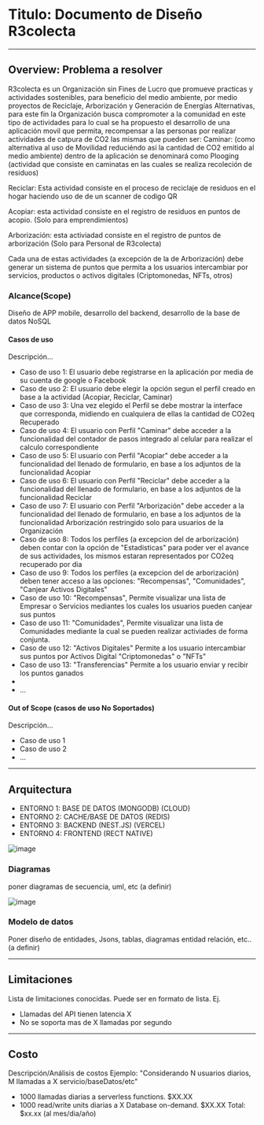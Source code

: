 # Titulo: Documento de Diseño R3colecta
---
## Overview: Problema a resolver
R3colecta es un Organización sin Fines de Lucro que promueve practicas y actividades sostenibles, para beneficio del medio ambiente, por medio proyectos de Reciclaje, Arborización y Generación de Energías Alternativas, para este fin la Organización busca compromoter a la comunidad en este tipo de actividades para lo cual se ha propuesto el desarrollo de una aplicación movil que permita, recompensar a las personas por realizar actividades de catpura de CO2 las mismas que pueden ser:
Caminar:  (como alternativa al uso de Movilidad reduciéndo así la cantidad de CO2 emitido al medio ambiente) dentro de la aplicación se denominará como Plooging (actividad que consiste en caminatas en las cuales se realiza recoleción de residuos)

Reciclar: Esta actividad consiste en el proceso de reciclaje de residuos en el hogar haciendo uso de de un scanner de codigo QR

Acopiar: esta actividad consiste en el registro de residuos en puntos de acopio. (Solo para emprendimientos)

Arborización: esta activiadad consiste en el registro de puntos de arborización (Solo para Personal de R3colecta)

Cada una de estas actividades (a excepción de la de Arborización) debe generar un sistema de puntos que permita a los usuarios intercambiar por servicios, productos o activos digitales (Criptomonedas, NFTs, otros)

### Alcance(Scope)
Diseño de APP mobile, desarrollo del backend, desarrollo de la base de datos NoSQL

#### Casos de uso
Descripción...
* Caso de uso 1: El usuario debe registrarse en la aplicación por media de su cuenta de google o Facebook
* Caso de uso 2: El usuario debe elegir la opción segun el perfil creado en base a la actividad (Acopiar, Reciclar, Caminar)
* Caso de uso 3: Una vez elegido el Perfil se debe mostrar la interface que corresponda, midiendo en cualquiera de ellas la cantidad de CO2eq Recuperado
* Caso de uso 4: El usuario con Perfil "Caminar" debe acceder a la funcionalidad del contador de pasos integrado al celular para realizar el calculo correspondiente
* Caso de uso 5: El usuario con Perfil "Acopiar" debe acceder a la funcionalidad del llenado de formulario, en base a los adjuntos de la funcionalidad Acopiar
* Caso de uso 6: El usuario con Perfil "Reciclar" debe acceder a la funcionalidad del llenado de formulario, en base a los adjuntos de la funcionalidad Reciclar
* Caso de uso 7: El usuario con Perfil "Arborización" debe acceder a la funcionalidad del llenado de formulario, en base a los adjuntos de la funcionalidad Arborización restringido solo para usuarios de la Organización
* Caso de uso 8: Todos los perfiles (a excepcion del de arborización) deben contar con la opción de "Estadisticas" para poder ver el avance de sus actividades, los mismos estaran representados por CO2eq recuperado por dia
* Caso de uso 9: Todos los perfiles (a excepcion del de arborización) deben tener acceso a las opciones: "Recompensas", "Comunidades", "Canjear Activos Digitales"
* Caso de uso 10: "Recompensas", Permite visualizar una lista de Empresar o Servicios mediantes los cuales los usuarios pueden canjear sus puntos
* Caso de uso 11: "Comunidades", Permite visualizar una lista de Comunidades mediante la cual se pueden realizar activiades de forma conjunta.
* Caso de uso 12: "Activos Digitales" Permite a los usuario intercambiar sus puntos por Activos Digital "Criptomonedas" o "NFTs"
* Caso de uso 13: "Transferencias" Permite a los usuario enviar y recibir los puntos ganados
* 
* ...

#### Out of Scope (casos de uso No Soportados)
Descripción...
* Caso de uso 1
* Caso de uso 2
* ...
---
## Arquitectura

* ENTORNO 1: BASE DE DATOS (MONGODB) (CLOUD)
* ENTORNO 2: CACHE/BASE DE DATOS (REDIS)
* ENTORNO 3: BACKEND (NEST.JS) (VERCEL)
* ENTORNO 4: FRONTEND (RECT NATIVE)
 



![image](https://github.com/r3colecta/backend_r3colecta/assets/14142984/421434d7-ba9d-49d7-94d7-4a6dbbc2b0fc)



### Diagramas
poner diagramas de secuencia, uml, etc (a definir)

![image](https://github.com/r3colecta/backend_r3colecta/assets/14142984/bf945e24-8d1f-4232-832a-ef0450150f2f)


### Modelo de datos
Poner diseño de entidades, Jsons, tablas, diagramas entidad relación, etc.. (a definir)

---
## Limitaciones
Lista de limitaciones conocidas. Puede ser en formato de lista.
Ej.
* Llamadas del API tienen latencia X
* No se soporta mas de X llamadas por segundo
---
## Costo
Descripción/Análisis de costos
Ejemplo:
"Considerando N usuarios diarios, M llamadas a X servicio/baseDatos/etc"
* 1000 llamadas diarias a serverless functions. $XX.XX
* 1000 read/write units diarias a X Database on-demand. $XX.XX
Total: $xx.xx (al mes/dia/año)
